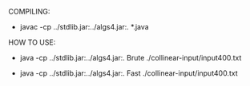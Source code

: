 COMPILING:
- javac -cp ../stdlib.jar:../algs4.jar:. *.java

HOW TO USE:

- java -cp ../stdlib.jar:../algs4.jar:. Brute ./collinear-input/input400.txt

- java -cp ../stdlib.jar:../algs4.jar:. Fast ./collinear-input/input400.txt
